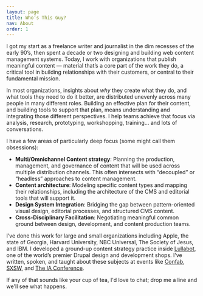 ```yaml
---
layout: page
title: Who’s This Guy?
nav: About
order: 1
---
```

I got my start as a freelance writer and journalist in the dim recesses of the early 90’s, then spent a decade or two designing and building web content management systems. Today, I work with organizations that publish meaningful content — material that’s a core part of the work they do, a critical tool in building relationships with their customers, or central to their fundamental mission.

In most organizations, insights about *why* they create what they do, and what tools they need to do it better, are distributed unevenly across many people in many different roles. Building an effective plan for their content, and building tools to support that plan, means understanding and integrating those different perspectives. I help teams achieve that focus via analysis, research, prototyping, workshopping, training… and lots of conversations.

I have a few areas of particularly deep focus (some might call them obsessions):

* **Multi/Omnichannel Content strategy**: Planning the production, management, and governance of content that will be used across multiple distribution channels. This often intersects with “decoupled” or “headless” approaches to content management.
* **Content architecture**: Modeling specific content types and mapping their relationships, including the architecture of the CMS and editorial tools that will support it.
* **Design System Integration**: Bridging the gap between pattern-oriented visual design, editorial processes, and structured CMS content.
* **Cross-Disciplinary Facilitation**: Negotiating meaningful common ground between design, development, and content production teams.

I’ve done this work for large and small organizations including Apple, the state of Georgia, Harvard University, NBC Universal, The Society of Jesus, and IBM. I developed a ground-up content strategy practice inside [Lullabot](https://www.lullabot.com), one of the world’s premier Drupal design and development shops. I’ve written, spoken, and taught about these subjects at events like [Confab](https://www.confabevents.com), [SXSW](https://www.confabevents.com), and [The IA Conference](http://www.theiaconference.com).

If any of that sounds like your cup of tea, I'd love to chat; drop me a line and we'll see what happens.